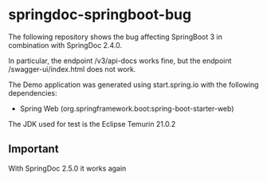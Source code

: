 # springdoc-springboot-bug

The following repository shows the bug affecting SpringBoot 3 in combination with SpringDoc 2.4.0.

In particular, the endpoint /v3/api-docs works fine, but the endpoint /swagger-ui/index.html does not work.

The Demo application was generated using start.spring.io with the following dependencies:

- Spring Web (org.springframework.boot:spring-boot-starter-web)


The JDK used for test is the Eclipse Temurin 21.0.2

## Important

With SpringDoc 2.5.0 it works again
